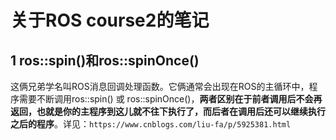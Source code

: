 # 关于ROS course2的笔记

## 1 ros::spin()和ros::spinOnce()

这俩兄弟学名叫ROS消息回调处理函数。它俩通常会出现在ROS的主循环中，程序需要不断调用ros::spin() 或 ros::spinOnce()，**两者区别在于前者调用后不会再返回，也就是你的主程序到这儿就不往下执行了，而后者在调用后还可以继续执行之后的程序**。详见：`https://www.cnblogs.com/liu-fa/p/5925381.html`

